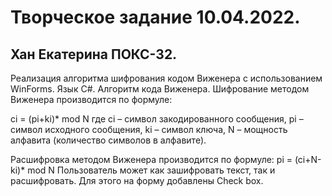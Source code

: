 # Творческое задание 10.04.2022.
## Хан Екатерина ПОКС-32.

Реализация алгоритма шифрования кодом Виженера с использованием WinForms. Язык C#. 
Алгоритм кода Виженера. 
Шифрование методом Виженера производится по формуле:

ci = (pi+ki)* mod N
где ci – символ закодированного сообщения, pi – символ исходного сообщения, ki – символ ключа, N – мощность алфавита (количество символов в алфавите).

Расшифровка методом Виженера производится по формуле:
pi = (ci+N-ki)* mod N
Пользователь может как зашифровать текст, так и расшифровать. Для этого на форму добавлены Check box.
